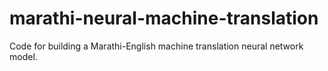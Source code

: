 # marathi-neural-machine-translation
Code for building a Marathi-English machine translation neural network model. 
